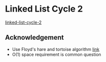 # Linked List Cycle 2
[linked-list-cycle-2](https://leetcode.com/problems/linked-list-cycle-ii)

## Acknowledgement
- Use Floyd's hare and tortoise algorithm [link](https://en.wikipedia.org/wiki/Cycle_detection)
- O(1) space requirement is common question
